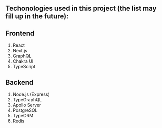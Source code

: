 ## Techonologies used in this project (the list may fill up in the future):

## Frontend
  1. React
  2. Next.js
  3. GraphQL
  4. Chakra UI
  5. TypeScript

## Backend
  1. Node.js (Express)
  2. TypeGraphQL
  3. Apollo Server
  4. PostgreSQL
  5. TypeORM
  6. Redis
